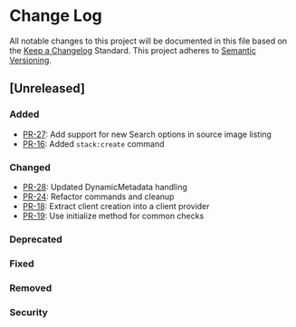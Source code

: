 # Change Log
All notable changes to this project will be documented in this file based on the
[Keep a Changelog](http://keepachangelog.com/) Standard.
This project adheres to [Semantic Versioning](http://semver.org/).

## [Unreleased]
### Added
- [PR-27](https://github.com/rokka-io/rokka-client-php-cli/pull/27): Add support for new Search options in source image listing
- [PR-16](https://github.com/rokka-io/rokka-client-php-cli/pull/16): Added `stack:create` command
### Changed
- [PR-28](https://github.com/rokka-io/rokka-client-php-cli/pull/28): Updated DynamicMetadata handling
- [PR-24](https://github.com/rokka-io/rokka-client-php-cli/pull/24): Refactor commands and cleanup
- [PR-18](https://github.com/rokka-io/rokka-client-php-cli/pull/18): Extract client creation into a client provider
- [PR-19](https://github.com/rokka-io/rokka-client-php-cli/pull/19): Use initialize method for common checks
### Deprecated
### Fixed
### Removed
### Security
